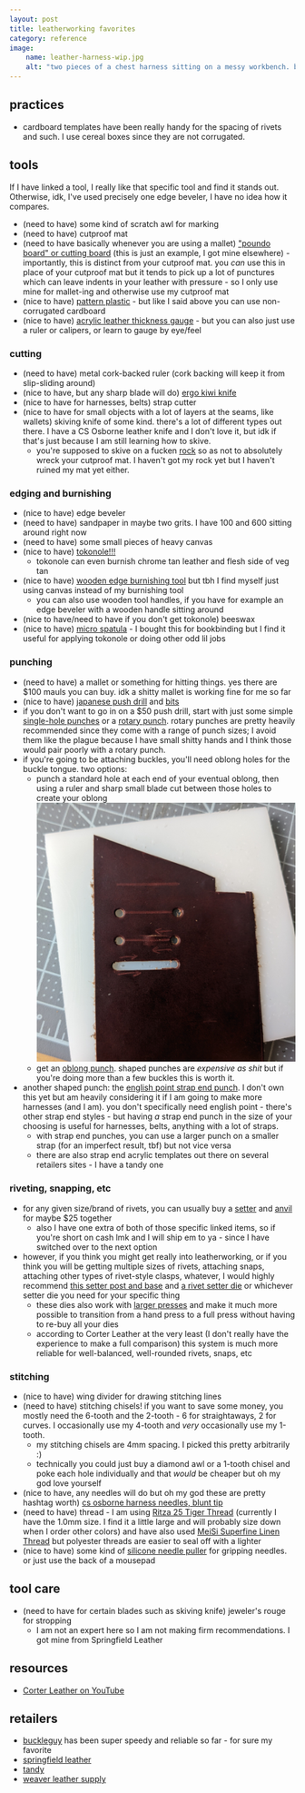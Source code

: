 ```yaml
---
layout: post
title: leatherworking favorites
category: reference
image: 
    name: leather-harness-wip.jpg
    alt: "two pieces of a chest harness sitting on a messy workbench. both pieces are about 8 inches long total and consist of two large o-rings joined by a dark teal leather strap. the o rings and rivets are matte black."
---
```


## practices

- cardboard templates have been really handy for the spacing of rivets and such. I use cereal boxes since they are not corrugated.

## tools

If I have linked a tool, I really like that specific tool and find it stands out. Otherwise, idk, I've used precisely one edge beveler, I have no idea how it compares.

- (need to have) some kind of scratch awl for marking
- (need to have) cutproof mat
- (need to have basically whenever you are using a mallet) ["poundo board" or cutting board](https://www.buckleguy.com/cutting-board-multiple-sizes/) (this is just an example, I got mine elsewhere) - importantly, this is distinct from your cutproof mat. you *can* use this in place of your cutproof mat but it tends to pick up a lot of punctures which can leave indents in your leather with pressure - so I only use mine for mallet-ing and otherwise use my cutproof mat
- (nice to have) [pattern plastic](https://www.weaverleathersupply.com/products/pattern-sheet-24-x-45) - but like I said above you can use non-corrugated cardboard
- (nice to have) [acrylic leather thickness gauge](https://www.buckleguy.com/bg-acrylic-tool-leather-thickness-gauge/) - but you can also just use a ruler or calipers, or learn to gauge by eye/feel

### cutting

- (need to have) metal cork-backed ruler (cork backing will keep it from slip-sliding around)
- (nice to have, but any sharp blade will do) [ergo kiwi knife](https://www.buckleguy.com/ergo-kiwi-knife-2-0/)
- (nice to have for harnesses, belts) strap cutter
- (nice to have for small objects with a lot of layers at the seams, like wallets) skiving knife of some kind. there's a lot of different types out there. I have a CS Osborne leather knife and I don't love it, but idk if that's just because I am still learning how to skive.
    - you're supposed to skive on a fucken [rock](https://www.weaverleathersupply.com/products/marble-tooling-slab) so as not to absolutely wreck your cutproof mat. I haven't got my rock yet but I haven't ruined my mat yet either.

### edging and burnishing

- (nice to have) edge beveler
- (need to have) sandpaper in maybe two grits. I have 100 and 600 sitting around right now
- (need to have) some small pieces of heavy canvas
- (nice to have) [tokonole!!!](https://www.buckleguy.com/seiwa-tokonole-leather-burnishing-gum-multiple-sizes-colors/)
    - tokonole can even burnish chrome tan leather and flesh side of veg tan
- (nice to have) [wooden edge burnishing tool](https://www.buckleguy.com/leather-edge-slicker-burnishing-tool-beech-wood/) but tbh I find myself just using canvas instead of my burnishing tool
    - you can also use wooden tool handles, if you have for example an edge beveler with a wooden handle sitting around
- (nice to have/need to have if you don't get tokonole) beeswax
- (nice to have) [micro spatula](https://www.dickblick.com/items/lineco-micro-spatula-flat/) - I bought this for bookbinding but I find it useful for applying tokonole or doing other odd lil jobs

### punching

- (need to have) a mallet or something for hitting things. yes there are $100 mauls you can buy. idk a shitty mallet is working fine for me so far
- (nice to have) [japanese push drill](https://www.talasonline.com/Japanese-Push-Drill) and [bits](https://www.talasonline.com/Japanese-Push-Drill-Replacement-Bits)
- if you don't want to go in on a $50 push drill, start with just some simple [single-hole punches](https://www.buckleguy.com/245-belt-punch-multiple-sizes/) or a [rotary punch](https://www.buckleguy.com/223-revolving-punch/). rotary punches are pretty heavily recommended since they come with a range of punch sizes; I avoid them like the plague because I have small shitty hands and I think those would pair poorly with a rotary punch.
- if you're going to be attaching buckles, you'll need oblong holes for the buckle tongue. two options:
    - punch a standard hole at each end of your eventual oblong, then using a ruler and sharp small blade cut between those holes to create your oblong
![A small piece of leather showing the steps to creating an oblong hole. First there is just a straight 1-inch line drawn by scratch awl. Holes are punched at both ends of that line. Two cuts are made coming from the right-side hole inwards (shown by arrows), about halfway. Similar cuts are then made from the left-hand hole inwards to meet them.](assets/img/oblong-punch-alternative.jpg)
    - get an [oblong punch](https://www.buckleguy.com/151-bag-punch-multiple-sizes/). shaped punches are *expensive as shit* but if you're doing more than a few buckles this is worth it.
- another shaped punch: the [english point strap end punch](https://www.buckleguy.com/0150-strap-end-punch-english-point-multiple-sizes-1/). I don't own this yet but am heavily considering it if I am going to make more harnesses (and I am). you don't specifically need english point - there's other strap end styles - but having *a* strap end punch in the size of your choosing is useful for harnesses, belts, anything with a lot of straps.
    - with strap end punches, you can use a larger punch on a smaller strap (for an imperfect result, tbf) but not vice versa
    - there are also strap end acrylic templates out there on several retailers sites - I have a tandy one

### riveting, snapping, etc

- for any given size/brand of rivets, you can usually buy a [setter](https://www.buckleguy.com/bg-rivet-setter-9-2mm-concave-end/) and [anvil](https://www.buckleguy.com/bg-rivet-setter-base-for-9-2-11-13mm-cap-rivets/) for maybe $25 together
    - also I have one extra of both of those specific linked items, so if you're short on cash lmk and I will ship em to ya - since I have switched over to the next option
- however, if you think you might get really into leatherworking, or if you think you will be getting multiple sizes of rivets, attaching snaps, attaching other types of rivet-style clasps, whatever, I would highly recommend [this setter post and base](https://www.buckleguy.com/bg-setter-post-base-for-screw-in-dies/) and [a rivet setter die](https://www.buckleguy.com/bg-rivet-setter-die-multiple-sizes-requires-hand-tool-post-base-or-bg-hand-press/) or whichever setter die you need for your specific thing
    - these dies also work with [larger presses](https://www.buckleguy.com/bg-180-convertible-hand-or-foot-press/) and make it much more possible to transition from a hand press to a full press without having to re-buy all your dies
    - according to Corter Leather at the very least (I don't really have the experience to make a full comparison) this system is much more reliable for well-balanced, well-rounded rivets, snaps, etc

### stitching

- (nice to have) wing divider for drawing stitching lines
- (need to have) stitching chisels! if you want to save some money, you mostly need the 6-tooth and the 2-tooth - 6 for straightaways, 2 for curves. I occasionally use my 4-tooth and *very* occasionally use my 1-tooth.
    - my stitching chisels are 4mm spacing. I picked this pretty arbitrarily :)
    - technically you could just buy a diamond awl or a 1-tooth chisel and poke each hole individually and that *would* be cheaper but oh my god love yourself
- (nice to have, any needles will do but oh my god these are pretty hashtag worth) [cs osborne harness needles, blunt tip](https://www.buckleguy.com/517-harness-needles-for-hand-sewing-blunt-tip-5-needles/)
- (need to have) thread - I am using [Ritza 25 Tiger Thread](https://www.buckleguy.com/ritza-25-tiger-thread/) (currently I have the 1.0mm size. I find it a little large and will probably size down when I order other colors) and have also used [MeiSi Superfine Linen Thread](https://threadsofmeisi.com/collections/meisi-superfine-linen-threads) but polyester threads are easier to seal off with a lighter
- (nice to have) some kind of [silicone needle puller](https://www.joann.com/needle-pullers-3-pkg/3500295.html) for gripping needles. or just use the back of a mousepad

## tool care

- (need to have for certain blades such as skiving knife) jeweler's rouge for stropping
    - I am not an expert here so I am not making firm recommendations. I got mine from Springfield Leather

## resources

- [Corter Leather on YouTube](https://www.youtube.com/@Corter)

## retailers

- [buckleguy](https://www.buckleguy.com/) has been super speedy and reliable so far - for sure my favorite
- [springfield leather](https://www.springfieldleather.com/)
- [tandy](https://tandyleather.com/)
- [weaver leather supply](https://www.weaverleathersupply.com/)
